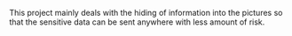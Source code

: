 This project mainly deals with the hiding of information into the pictures so that the sensitive data can be sent anywhere with less amount of risk.
